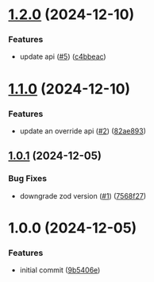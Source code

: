 # [1.2.0](https://github.com/Advidi/zod-to-reactive-form/compare/v1.1.0...v1.2.0) (2024-12-10)


### Features

* update api ([#5](https://github.com/Advidi/zod-to-reactive-form/issues/5)) ([c4bbeac](https://github.com/Advidi/zod-to-reactive-form/commit/c4bbeac52109b89383bad3d7e30f1081cfbaf41c))

# [1.1.0](https://github.com/Advidi/zod-to-reactive-form/compare/v1.0.1...v1.1.0) (2024-12-10)


### Features

* update an override api ([#2](https://github.com/Advidi/zod-to-reactive-form/issues/2)) ([82ae893](https://github.com/Advidi/zod-to-reactive-form/commit/82ae893250151e74448e72f7562a7c29bece441e))

## [1.0.1](https://github.com/Advidi/zod-to-reactive-form/compare/v1.0.0...v1.0.1) (2024-12-05)


### Bug Fixes

* downgrade zod version ([#1](https://github.com/Advidi/zod-to-reactive-form/issues/1)) ([7568f27](https://github.com/Advidi/zod-to-reactive-form/commit/7568f271a293383cca144b71a9c77e6949d8b70c))

# 1.0.0 (2024-12-05)


### Features

* initial commit ([9b5406e](https://github.com/Advidi/zod-to-reactive-form/commit/9b5406ed89260f79d2efd2e14566f8d63559a9ba))

